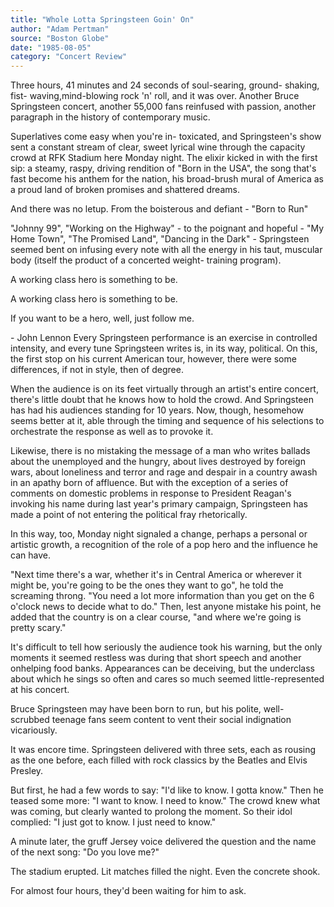 ```yaml
---
title: "Whole Lotta Springsteen Goin' On"
author: "Adam Pertman"
source: "Boston Globe"
date: "1985-08-05"
category: "Concert Review"
---
```


Three hours, 41 minutes and 24 seconds of soul-searing, ground- shaking, fist- waving,mind-blowing rock 'n' roll, and it was over. Another Bruce Springsteen concert, another 55,000 fans reinfused with passion, another paragraph in the history of contemporary music.

Superlatives come easy when you're in- toxicated, and Springsteen's show sent a constant stream of clear, sweet lyrical wine through the capacity crowd at RFK Stadium here Monday night. The elixir kicked in with the first sip: a steamy, raspy, driving rendition of "Born in the USA", the song that's fast become his anthem for the nation, his broad-brush mural of America as a proud land of broken promises and shattered dreams.

And there was no letup. From the boisterous and defiant - "Born to Run"

"Johnny 99", "Working on the Highway" - to the poignant and hopeful - "My Home Town", "The Promised Land", "Dancing in the Dark" - Springsteen seemed bent on infusing every note with all the energy in his taut, muscular body (itself the product of a concerted weight- training program).

A working class hero is something to be.

A working class hero is something to be.

If you want to be a hero, well, just follow me.

\- John Lennon Every Springsteen performance is an exercise in controlled intensity, and every tune Springsteen writes is, in its way, political. On this, the first stop on his current American tour, however, there were some differences, if not in style, then of degree.

When the audience is on its feet virtually through an artist's entire concert, there's little doubt that he knows how to hold the crowd. And Springsteen has had his audiences standing for 10 years. Now, though, hesomehow seems better at it, able through the timing and sequence of his selections to orchestrate the response as well as to provoke it.

Likewise, there is no mistaking the message of a man who writes ballads about the unemployed and the hungry, about lives destroyed by foreign wars, about loneliness and terror and rage and despair in a country awash in an apathy born of affluence. But with the exception of a series of comments on domestic problems in response to President Reagan's invoking his name during last year's primary campaign, Springsteen has made a point of not entering the political fray rhetorically.

In this way, too, Monday night signaled a change, perhaps a personal or artistic growth, a recognition of the role of a pop hero and the influence he can have.

"Next time there's a war, whether it's in Central America or wherever it might be, you're going to be the ones they want to go", he told the screaming throng. "You need a lot more information than you get on the 6 o'clock news to decide what to do." Then, lest anyone mistake his point, he added that the country is on a clear course, "and where we're going is pretty scary."

It's difficult to tell how seriously the audience took his warning, but the only moments it seemed restless was during that short speech and another onhelping food banks. Appearances can be deceiving, but the underclass about which he sings so often and cares so much seemed little-represented at his concert.

Bruce Springsteen may have been born to run, but his polite, well- scrubbed teenage fans seem content to vent their social indignation vicariously.

It was encore time. Springsteen delivered with three sets, each as rousing as the one before, each filled with rock classics by the Beatles and Elvis Presley.

But first, he had a few words to say: "I'd like to know. I gotta know." Then he teased some more: "I want to know. I need to know." The crowd knew what was coming, but clearly wanted to prolong the moment. So their idol complied: "I just got to know. I just need to know."

A minute later, the gruff Jersey voice delivered the question and the name of the next song: "Do you love me?"

The stadium erupted. Lit matches filled the night. Even the concrete shook.

For almost four hours, they'd been waiting for him to ask.
